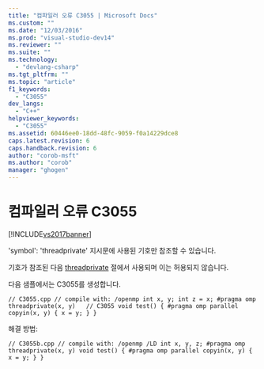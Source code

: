 ```yaml
---
title: "컴파일러 오류 C3055 | Microsoft Docs"
ms.custom: ""
ms.date: "12/03/2016"
ms.prod: "visual-studio-dev14"
ms.reviewer: ""
ms.suite: ""
ms.technology: 
  - "devlang-csharp"
ms.tgt_pltfrm: ""
ms.topic: "article"
f1_keywords: 
  - "C3055"
dev_langs: 
  - "C++"
helpviewer_keywords: 
  - "C3055"
ms.assetid: 60446ee0-18dd-48fc-9059-f0a14229dce8
caps.latest.revision: 6
caps.handback.revision: 6
author: "corob-msft"
ms.author: "corob"
manager: "ghogen"
---
```

# 컴파일러 오류 C3055
[!INCLUDE[vs2017banner](../../assembler/inline/includes/vs2017banner.md)]

'symbol': 'threadprivate' 지시문에 사용된 기호만 참조할 수 있습니다.  
  
 기호가 참조된 다음 [threadprivate](../../parallel/openmp/reference/threadprivate.md) 절에서 사용되며 이는 허용되지 않습니다.  
  
 다음 샘플에서는 C3055를 생성합니다.  
  
```  
// C3055.cpp // compile with: /openmp int x, y; int z = x; #pragma omp threadprivate(x, y)   // C3055 void test() { #pragma omp parallel copyin(x, y) { x = y; } }  
```  
  
 해결 방법:  
  
```  
// C3055b.cpp // compile with: /openmp /LD int x, y, z; #pragma omp threadprivate(x, y) void test() { #pragma omp parallel copyin(x, y) { x = y; } }  
```